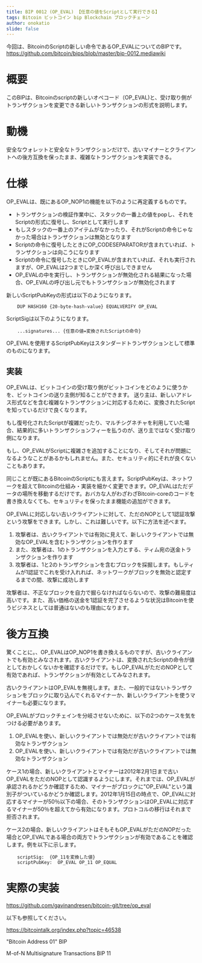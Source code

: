 ```yaml
---
title: BIP 0012 (OP_EVAL) 【任意の値をScriptとして実行できる】
tags: Bitcoin ビットコイン bip Blockchain ブロックチェーン
author: onokatio
slide: false
---
```

今回は、BitcoinのScriptの新しい命令であるOP_EVALについてのBIPです。
https://github.com/bitcoin/bips/blob/master/bip-0012.mediawiki

# 概要
このBIPは、Bitcoinのscriptの新しいオペコード（OP_EVAL)と、受け取り側がトランザクションを変更できる新しいトランザクションの形式を説明します。

# 動機

安全なウォレットと安全なトランザクションだけで、古いマイナーとクライアントへの後方互換を保ったまま、複雑なトランザクションを実装できる。

# 仕様
OP_EVALは、既にあるOP_NOP1の機能を以下のように再定義するものです。

- トランザクションの検証作業中に、スタックの一番上の値をpopし、それをScriptの形式に復号し、Scriptとして実行します
- もしスタックの一番上のアイテムがなかったり、それがScriptの命令じゃなかった場合はトランザクションは無効となります
- Scriptの命令に復号したときにOP_CODESEPARATORが含まれていれば、トランザクションは向こうになります
- Scriptの命令に復号したときにOP_EVALが含まれていれば、それも実行されますが、OP_EVALは2つまでしか深く呼び出しできません
- OP_EVALの中を実行し、トランザクションが無効化される結果になった場合、OP_EVALの呼び出し元でもトランザクションが無効化されます

新しいScriptPubKeyの形式は以下のようになります。

```
    DUP HASH160 {20-byte-hash-value} EQUALVERIFY OP_EVAL
```

ScriptSigは以下のようになります。

```
    ...signatures... {任意の値=変換されたScriptの命令}
```

OP_EVALを使用するScriptPubKeyはスタンダードトランザクションとして標準のものになります。

## 実装

OP_EVALは、ビットコインの受け取り側がビットコインをどのように使うかを、ビットコインの送り主側が知ることができます。
送り主は、新しいアドレス形式などを含む複雑なトランザクションに対応するために、変換されたScriptを知っているだけで良くなります。

もし復号化されたScriptが複雑だったり、マルチシグネチャを利用していた場合、結果的に多いトランザクションフィーを払うのが、送り主ではなく受け取り側になります。

もし、OP_EVALがScriptに複雑さを追加することになり、そしてそれが問題になるようなことがあるかもしれません。また、セキュリティ的にそれが良くないこともあります。

同じことが既にあるBitcoinのScriptにも言えます。ScriptPubKeyは、ネットワークを超えてBitcoinの仕組み・実装を細かく変更できます。OP_EVALはただデータの場所を移動するだけです。おバカな人がわざわざBitcoin-coreのコードを書き換えなくても、セキュリティを保ったまま機能の追加ができます。

OP_EVALに対応しない古いクライアントに対して、ただのNOPとして1認証攻撃という攻撃をできます。しかし、これは難しいです。以下に方法を述べます。

1. 攻撃者は、古いクライアントでは有効に見えて、新しいクライアントでは無効なOP_EVALを含むトランザクションを作ります
2. また、攻撃者は、1のトランザクションを入力とする、ティム宛の送金トランザクションを作ります
3. 攻撃者は、1と2のトランザクションを含むブロックを採掘します。もしティムが1認証でこれを受け入れれば、ネットワークがブロックを無効と認定するまでの間、攻撃に成功します

攻撃者は、不正なブロックを自力で掘らなければならないので、攻撃の難易度は高いです。また、高い価格の送金を1認証を完了させるような状況はBitcoinを使うビジネスとしては普通はないのも理由になります。

# 後方互換

驚くことに。、OP_EVALはOP_NOP1を書き換えるものですが、古いクライアントでも有効とみなされます。古いクライアントは、変換されたScriptの命令が値としておかしくないかを確認するだけです。もしOP_EVALがただのNOPとして有効であれば、トランザクションが有効としてみなされます。

古いクライアントはOP_EVALを無視します。また、一般的ではないトランザクションをブロックに取り込んでくれるマイナーか、新しいクライアントを使うマイナーも必要になります。

OP_EVALがブロックチェインを分岐させないために、以下の2つのケースを気をつける必要があります。

1. OP_EVALを使い、新しいクライアントでは無効だが古いクライアントでは有効なトランザクション
2. OP_EVALを使い、新しいクライアントでは有効だが古いクライアントでは無効なトランザクション

ケース1の場合、新しいクライアントとマイナーは2012年2月1日まで古いOP_EVALをただのNOPとして認識するようにします。それまでは、OP_EVALが承認されるかどうか確認するため、マイナーがブロックに"OP_EVAL"という識別子がついているかどうか確認します。2012年1月15日の時点で、OP_EVALに対応するマイナーが50％以下の場合、そのトランザクションはOP_EVALに対応するマイナーが50％を超えてから有効になります。プロトコルの移行はそれまで拒否されます。

ケース2の場合、新しいクライアントはそもそもOP_EVALがただのNOPだった場合とOP_EVALである場合の両方でトランザクションが有効であることを確認します。例を以下に示します。

```
    scriptSig:  {OP_11を変換した値}
    scriptPubKey:  OP_EVAL OP_11 OP_EQUAL
```

# 実際の実装

https://github.com/gavinandresen/bitcoin-git/tree/op_eval

以下も参照してください。

https://bitcointalk.org/index.php?topic=46538

"Bitcoin Address 01" BIP

M-of-N Multisignature Transactions BIP 11

